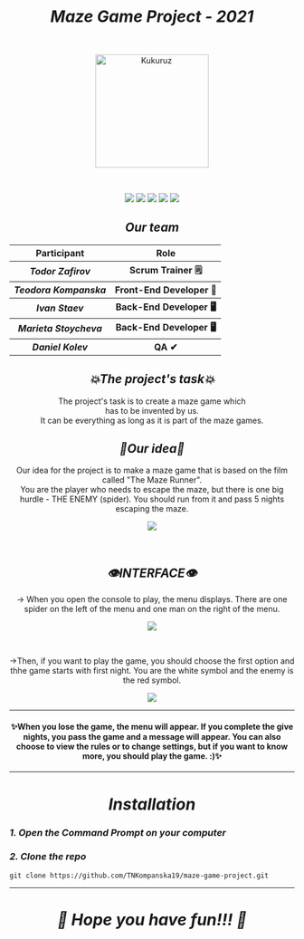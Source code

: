 <h1 align="center"><i>Maze Game Project - 2021</i></h1>
<br>
<p align="center"><img src="https://imgur.com/1M4Ak0q.jpg" width="200" height="200" alt="Kukuruz"></p><br>
 <p align = "center">
   <img src = "https://img.shields.io/github/languages/count/TNKompanska19/maze-game-project?style=for-the-badge">
   <img src = "https://img.shields.io/github/contributors/TNKompanska19/maze-game-project?style=for-the-badge">
   <img src = "https://img.shields.io/github/repo-size/TNKompanska19/maze-game-project?style=for-the-badge">
   <img src = "https://img.shields.io/github/last-commit/TNKompanska19/maze-game-project?style=for-the-badge">
   <img src = "https://img.shields.io/github/languages/top/TNKompanska19/maze-game-project?style=for-the-badge">
  </p>
<h2 align="center"><i>Our team</i></h2>
<table align="center">
  <tr>
    <th>Participant</th>
    <th>Role</th>
  </tr>
  <tr>
    <th><i>Todor Zafirov</i></th>
    <th>Scrum Trainer 🗒</th>
  </tr>
  <tr>
    <th><i>Teodora Kompanska</i></th>
    <th>Front-End Developer 👀</th>
  </tr>
  <tr>
    <th><i>Ivan Staev</i></th>
    <th>Back-End Developer 🖥</th>
  </tr>
  <tr>
    <th><i>Marieta Stoycheva</i></th>
    <th>Back-End Developer 🖥</th>
  </tr>
  <tr>
    <th><i>Daniel Kolev</i></th>
    <th>QA ✔</th>
  </tr> 
</table>

<h2 align="center"><i>💥The project's task💥</i></h2>
<p align="center"> The project's task is to create a maze game which <br> has to be invented by us. <br> It can be everything as long as it is part of the maze games. </p>

<h2 align="center"><i>💫Our idea💫</i></h2>
<p align="center"> Our idea for the project is to make a maze game that is based on the film called "The Maze Runner". <br> You are the player who needs to escape the maze, but there is one big hurdle - THE ENEMY (spider). You should run from it and pass 5 nights escaping the maze. </p>
<p align = "center"><img src="https://i.imgur.com/eu1voa4.png"></p><br>

<h2 align="center"><i>👁️INTERFACE👁️</i></h2>
<p align="center">-> When you open the console to play, the menu displays. There are one spider on the left of the menu and one man on the right of the menu.</h3>
<p align="center"><img src = "https://i.imgur.com/bCxxLmN.png"></p><br>
<p align="center">->Then, if you want to play the game, you should choose the first option and thhe game starts with first night. You are the white symbol and the enemy is the red symbol.</p>
 <p align="center"><img src="https://i.imgur.com/FLFiTXD.gif"></p>
 <hr>
 <h4 align = "center">✨When you lose the game, the menu will appear. If you complete the give nights, you pass the game and a message will appear. You can also choose to view the rules or to change settings, but if you want to know more, you should play the game. :)✨</h4>
 <hr>
 
<h1 align="center"><i>Installation</i></h1>
<h3><i>1. Open the Command Prompt on your computer</i></h3>
<h3><i>2. Clone the repo</i></h3>


```
git clone https://github.com/TNKompanska19/maze-game-project.git
```


 <hr>
 
 <h1 align = "center"><b><i>💫 Hope you have fun!!! 💫</i></b></h1>




